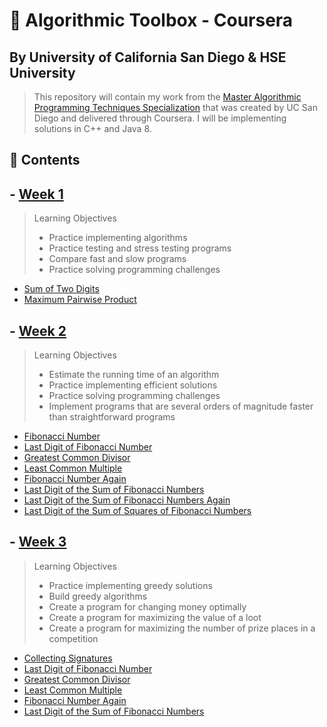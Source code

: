 # 🌟 Algorithmic Toolbox - Coursera

## By University of California San Diego & HSE University

> This repository will contain my work from the [Master Algorithmic Programming Techniques Specialization](https://www.coursera.org/specializations/data-structures-algorithms) that was created by UC San Diego and delivered through Coursera. I will be implementing solutions in C++ and Java 8.

## 📝 Contents

## - [Week 1](/Week_1)

> Learning Objectives
>  - Practice implementing algorithms
>  - Practice testing and stress testing programs
>  - Compare fast and slow programs
>  - Practice solving programming challenges

  * [Sum of Two Digits](/Week_1/sum_of_two_numbers.java)
  * [Maximum Pairwise Product](/Week_1/maximum_pairwise_product.cpp)

## - [Week 2](/Week_2)

> Learning Objectives
>  - Estimate the running time of an algorithm
>  - Practice implementing efficient solutions
>  - Practice solving programming challenges
>  - Implement programs that are several orders of magnitude faster than straightforward programs

  * [Fibonacci Number](/Week_2/fibonacciNum.cpp)
  * [Last Digit of Fibonacci Number](/Week_2/lastdigitfib.cpp)
  * [Greatest Common Divisor](/Week_2/gcd.cpp)
  * [Least Common Multiple](/Week_2/lcm.cpp)
  * [Fibonacci Number Again](/Week_2/fibHuge.cpp)
  * [Last Digit of the Sum of Fibonacci Numbers](/Week_2/fibSum.cpp)
  * [Last Digit of the Sum of Fibonacci Numbers Again](/Week_2/fibSumPartial.cpp)
  * [Last Digit of the Sum of Squares of Fibonacci Numbers](/Week_2/fibSumSquare.cpp)

## - [Week 3](/Week_3)

> Learning Objectives
> - Practice implementing greedy solutions
> - Build greedy algorithms
> - Create a program for changing money optimally
> - Create a program for maximizing the value of a loot
> - Create a program for maximizing the number of prize places in a competition

  * [Collecting Signatures](/Week_3/collecting_signatures.cpp)
  * [Last Digit of Fibonacci Number](/Week_3/max_loot.cpp)
  * [Greatest Common Divisor](/Week_3/max_prizes.cpp)
  * [Least Common Multiple](/Week_3/max_revenue.cpp)
  * [Fibonacci Number Again](/Week_3/max_salary.cpp)
  * [Last Digit of the Sum of Fibonacci Numbers](/Week_3/money_change.cpp)